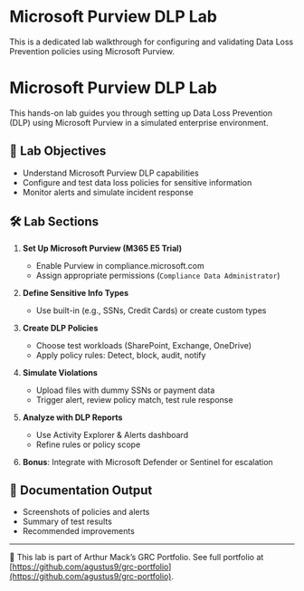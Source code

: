 # Microsoft Purview DLP Lab

This is a dedicated lab walkthrough for configuring and validating Data Loss Prevention policies using Microsoft Purview.

# Microsoft Purview DLP Lab

This hands-on lab guides you through setting up Data Loss Prevention (DLP) using Microsoft Purview in a simulated enterprise environment.

## 🧪 Lab Objectives
- Understand Microsoft Purview DLP capabilities
- Configure and test data loss policies for sensitive information
- Monitor alerts and simulate incident response

## 🛠️ Lab Sections

1. **Set Up Microsoft Purview (M365 E5 Trial)**  
   - Enable Purview in compliance.microsoft.com  
   - Assign appropriate permissions (`Compliance Data Administrator`)

2. **Define Sensitive Info Types**  
   - Use built-in (e.g., SSNs, Credit Cards) or create custom types

3. **Create DLP Policies**  
   - Choose test workloads (SharePoint, Exchange, OneDrive)
   - Apply policy rules: Detect, block, audit, notify

4. **Simulate Violations**  
   - Upload files with dummy SSNs or payment data  
   - Trigger alert, review policy match, test rule response

5. **Analyze with DLP Reports**  
   - Use Activity Explorer & Alerts dashboard  
   - Refine rules or policy scope

6. **Bonus**: Integrate with Microsoft Defender or Sentinel for escalation

## 📄 Documentation Output
- Screenshots of policies and alerts  
- Summary of test results  
- Recommended improvements

---

🧠 This lab is part of Arthur Mack’s GRC Portfolio. See full portfolio at [https://github.com/agustus9/grc-portfolio](https://github.com/agustus9/grc-portfolio).

